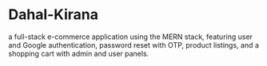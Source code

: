 # Dahal-Kirana
a full-stack e-commerce application using the MERN stack, featuring user and Google authentication, password reset with OTP, product listings, and a shopping cart with admin and user panels.
